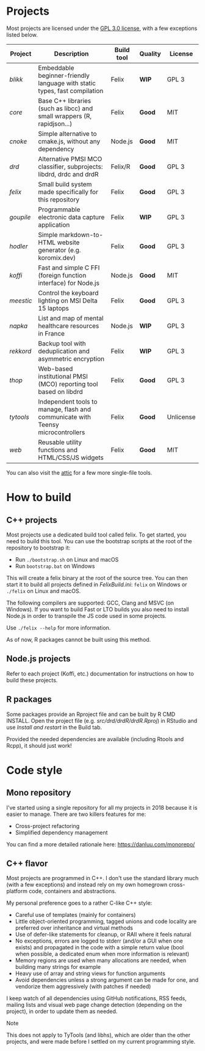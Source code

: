 # Projects

Most projects are licensed under the [GPL 3.0 license](https://www.gnu.org/licenses/gpl-3.0.html), with a few exceptions listed below.

| Project    | Description                                                                      | Build tool | Quality  | License   |
| ---------- | -------------------------------------------------------------------------------- | ---------- | -------- | --------- |
| *blikk*    | Embeddable beginner-friendly language with static types, fast compilation        | Felix      | **WIP**  | GPL 3     |
| *core*     | Base C++ libraries (such as libcc) and small wrappers (R, rapidjson...)          | Felix      | **Good** | MIT       |
| *cnoke*    | Simple alternative to cmake.js, without any dependency                           | Node.js    | **Good** | MIT       |
| *drd*      | Alternative PMSI MCO classifier, subprojects: libdrd, drdc and drdR              | Felix/R    | **Good** | GPL 3     |
| *felix*    | Small build system made specifically for this repository                         | Felix      | **Good** | GPL 3     |
| *goupile*  | Programmable electronic data capture application                                 | Felix      | **WIP**  | GPL 3     |
| *hodler*   | Simple markdown-to-HTML website generator (e.g. koromix.dev)                     | Felix      | **Good** | GPL 3     |
| *koffi*    | Fast and simple C FFI (foreign function interface) for Node.js                   | Node.js    | **Good** | MIT       |
| *meestic*  | Control the keyboard lighting on MSI Delta 15 laptops                            | Felix      | **Good** | GPL 3     |
| *napka*    | List and map of mental healthcare resources in France                            | Node.js    | **WIP**  | GPL 3     |
| *rekkord*  | Backup tool with deduplication and asymmetric encryption                         | Felix      | **WIP**  | GPL 3     |
| *thop*     | Web-based institutional PMSI (MCO) reporting tool based on libdrd                | Felix      | **Good** | GPL 3     |
| *tytools*  | Independent tools to manage, flash and communicate with Teensy microcontrollers  | Felix      | **Good** | Unlicense |
| *web*      | Reusable utility functions and HTML/CSS/JS widgets                               | Felix      | **Good** | MIT       |

You can also visit the [attic](src/attic/) for a few more single-file tools.

# How to build

## C++ projects

Most projects use a dedicated build tool called felix. To get started, you need to build this tool. You can use the bootstrap scripts at the root of the repository to bootstrap it:

* Run `./bootstrap.sh` on Linux and macOS
* Run `bootstrap.bat` on Windows

This will create a felix binary at the root of the source tree. You can then start it to build all projects defined in *FelixBuild.ini*: `felix` on Windows or `./felix` on Linux and macOS.

The following compilers are supported: GCC, Clang and MSVC (on Windows). If you want to build Fast or LTO builds you also need to install Node.js in order to transpile the JS code used in some projects.

Use `./felix --help` for more information.

As of now, R packages cannot be built using this method.

## Node.js projects

Refer to each project (Koffi, etc.) documentation for instructions on how to build these projects.

## R packages

Some packages provide an Rproject file and can be built by R CMD INSTALL. Open the project file (e.g. *src/drd/drdR/drdR.Rproj*) in RStudio and use *Install and restart* in the Build tab.

Provided the needed dependencies are available (including Rtools and Rcpp), it should just work!

# Code style

## Mono repository

I've started using a single repository for all my projects in 2018 because it is easier to manage. There are two killers features for me:

* Cross-project refactoring
* Simplified dependency management

You can find a more detailed rationale here: https://danluu.com/monorepo/

## C++ flavor

Most projects are programmed in C++. I don't use the standard library much (with a few exceptions) and instead rely on my own homegrown cross-platform code, containers and abstractions.

My personal preference goes to a rather C-like C++ style:

- Careful use of templates (mainly for containers)
- Little object-oriented programming, tagged unions and code locality are preferred over inheritance and virtual methods
- Use of defer-like statements for cleanup, or RAII where it feels natural
- No exceptions, errors are logged to stderr (and/or a GUI when one exists) and propagated in the code with a simple return value (bool when possible, a dedicated enum when more information is relevant)
- Memory regions are used when many allocations are needed, when building many strings for example
- Heavy use of array and string views for function arguments
- Avoid dependencies unless a strong argument can be made for one, and vendorize them aggressively (with patches if needed)

I keep watch of all dependencies using GitHub notifications, RSS feeds, mailing lists and visual web page change detection (depending on the project), in order to update them as needed.

> [!NOTE]
> This does not apply to TyTools (and libhs), which are older than the other projects, and were made before I settled on my current programming style.
